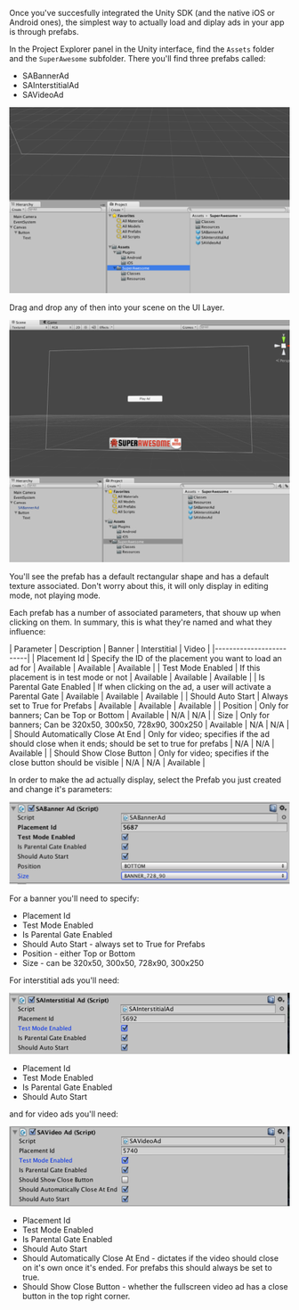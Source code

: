 Once you've succesfully integrated the Unity SDK (and the native iOS or Android ones), the simplest way to actually load and diplay ads in your app is through prefabs.

In the Project Explorer panel in the Unity interface, find the `Assets` folder and the `SuperAwesome` subfolder.
There you'll find three prefabs called:

* SABannerAd
* SAInterstitialAd 
* SAVideoAd

![](img/IMG_10_Prefab1.png "Viewing prefabs")

Drag and drop any of then into your scene on the UI Layer.

![](img/IMG_11_BanenrPrefab.png "Adding the banner")

You'll see the prefab has a default rectangular shape and has a default texture associated. Don't worry about this, it will only display in editing mode, not playing mode.

Each prefab has a number of associated parameters, that shouw up when clicking on them.
In summary, this is what they're named and what they influence:

| Parameter | Description | Banner | Interstitial | Video |
|-------------------------|
| Placement Id | Specify the ID of the placement you want to load an ad for | Available | Available | Available | 
| Test Mode Enabled | If this placement is in test mode or not | Available | Available | Available |
| Is Parental Gate Enabled | If when clicking on the ad, a user will activate a Parental Gate | Available | Available | Available |
| Should Auto Start | Always set to True for Prefabs | Available | Available | Available |
| Position | Only for banners; Can be Top or Bottom | Available | N/A | N/A |
| Size | Only for banners; Can be 320x50, 300x50, 728x90, 300x250 | Available | N/A | N/A |
| Should Automatically Close At End | Only for video; specifies if the ad should close when it ends; should be set to true for prefabs | N/A | N/A | Available |
| Should Show Close Button | Only for video; specifies if the close button should be visible | N/A | N/A | Available |

In order to make the ad actually display, select the Prefab you just created and change it's parameters:

![](img/IMG_12_BannerPrefabConfig.png "Banner config")

For a banner you'll need to specify:

* Placement Id
* Test Mode Enabled
* Is Parental Gate Enabled
* Should Auto Start - always set to True for Prefabs
* Position - either Top or Bottom
* Size - can be 320x50, 300x50, 728x90, 300x250

For interstitial ads you'll need:

![](img/IMG_13_InterstitialPrefabConfig.png "Interstitial config")

* Placement Id
* Test Mode Enabled
* Is Parental Gate Enabled
* Should Auto Start

and for video ads you'll need:

![](img/IMG_14_VideoPrefab_Config.png "Video config")

* Placement Id
* Test Mode Enabled
* Is Parental Gate Enabled
* Should Auto Start
* Should Automatically Close At End - dictates if the video should close on it's own once it's ended. For prefabs this should always be set to true.
* Should Show Close Button - whether the fullscreen video ad has a close button in the top right corner.